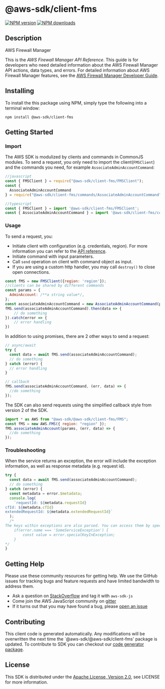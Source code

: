 # @aws-sdk/client-fms

[![NPM version](https://img.shields.io/npm/v/@aws-sdk/client-fms/preview.svg)](https://www.npmjs.com/package/@aws-sdk/client-fms)
[![NPM downloads](https://img.shields.io/npm/dm/@aws-sdk/client-fms.svg)](https://www.npmjs.com/package/@aws-sdk/client-fms)

## Description

<fullname>AWS Firewall Manager</fullname> <p>This is the <i>AWS Firewall Manager API Reference</i>. This guide is for developers who need detailed information about the AWS Firewall Manager API actions, data types, and errors. For detailed information about AWS Firewall Manager features, see the <a href="https://docs.aws.amazon.com/waf/latest/developerguide/fms-chapter.html">AWS Firewall Manager Developer Guide</a>.</p>

## Installing

To install the this package using NPM, simply type the following into a terminal window:

```
npm install @aws-sdk/client-fms
```

## Getting Started

### Import

The AWS SDK is modulized by clients and commands in CommonJS modules. To send a request, you only need to import the client(`FMSClient`) and the commands you need, for example `AssociateAdminAccountCommand`:

```javascript
//javascript
const { FMSClient } = require("@aws-sdk/client-fms/FMSClient");
const {
  AssociateAdminAccountCommand
} = require("@aws-sdk/client-fms/commands/AssociateAdminAccountCommand");
```

```javascript
//typescript
const { FMSClient } = import '@aws-sdk/client-fms/FMSClient';
const { AssociateAdminAccountCommand } = import '@aws-sdk/client-fms/commands/AssociateAdminAccountCommand';
```

### Usage

To send a request, you:

- Initiate client with configuration (e.g. credentials, region). For more information you can refer to the [API reference][].
- Initiate command with input parameters.
- Call `send` operation on client with command object as input.
- If you are using a custom http handler, you may call `destroy()` to close open connections.

```javascript
const fMS = new FMSClient({region: 'region'});
//clients can be shared by different commands
const params = {
  AdminAccount: /**a string value*/,
};
const associateAdminAccountCommand = new AssociateAdminAccountCommand(params);
fMS.send(associateAdminAccountCommand).then(data => {
    // do something
}).catch(error => {
    // error handling
})
```

In addition to using promises, there are 2 other ways to send a request:

```javascript
// async/await
try {
  const data = await fMS.send(associateAdminAccountCommand);
  // do something
} catch (error) {
  // error handling
}
```

```javascript
// callback
fMS.send(associateAdminAccountCommand, (err, data) => {
  //do something
});
```

The SDK can also send requests using the simplified callback style from version 2 of the SDK.

```javascript
import * as AWS from "@aws-sdk/@aws-sdk/client-fms/FMS";
const fMS = new AWS.FMS({ region: "region" });
fMS.associateAdminAccount(params, (err, data) => {
  //do something
});
```

### Troubleshooting

When the service returns an exception, the error will include the exception information, as well as response metadata (e.g. request id).

```javascript
try {
  const data = await fMS.send(associateAdminAccountCommand);
  // do something
} catch (error) {
  const metadata = error.$metadata;
  console.log(
    `requestId: ${metadata.requestId}
cfId: ${metadata.cfId}
extendedRequestId: ${metadata.extendedRequestId}`
  );
  /*
The keys within exceptions are also parsed. You can access them by specifying exception names:
    if(error.name === 'SomeServiceException') {
        const value = error.specialKeyInException;
    }
*/
}
```

## Getting Help

Please use these community resources for getting help. We use the GitHub issues for tracking bugs and feature requests and have limited bandwidth to address them.

- Ask a question on [StackOverflow](https://stackoverflow.com/questions/tagged/aws-sdk-js) and tag it with `aws-sdk-js`
- Come join the AWS JavaScript community on [gitter](https://gitter.im/aws/aws-sdk-js-v3)
- If it turns out that you may have found a bug, please [open an issue](https://github.com/aws/aws-sdk-js-v3/issues)

## Contributing

This client code is generated automatically. Any modifications will be overwritten the next time the `@aws-sdk/@aws-sdk/client-fms' package is updated. To contribute to SDK you can checkout our [code generator package][].

## License

This SDK is distributed under the
[Apache License, Version 2.0](http://www.apache.org/licenses/LICENSE-2.0),
see LICENSE for more information.

[code generator package]: https://github.com/aws/aws-sdk-js-v3/tree/master/packages/service-types-generator
[api reference]: https://docs.aws.amazon.com/AWSJavaScriptSDK/latest/

